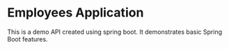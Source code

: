 # Employees Application
This is a demo API created using spring boot. It demonstrates basic Spring Boot features.
